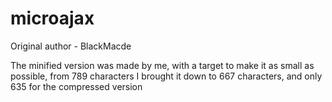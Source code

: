 # microajax
Original author - BlackMacde

The minified version was made by me, with a target to make it as small as possible, from 789 characters I brought it down to 667 characters, and only 635 for the compressed version

